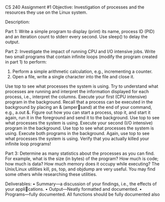 CS 240 Assignment #1
Objective: Investigation of processes and the resources they use on the
Linux system.

Description:

Part 1:
Write a simple program to display (print) its name, process ID (PID)
and an iteration count to stderr every second. Use sleep() to delay the
output.

Part 2:
Investigate the impact of running CPU and I/O intensive jobs. Write
two small programs that contain infinite loops (modify the program created
in part 1) to perform:

  1. Perform a simple arithmetic calculation, e.g., incrementing a counter.
  2. Open a file, write a single character into the file and close it.
 
  Use top to see what processes the system is using. Try to understand
  what processes are running and interpret the information displayed for each
  process, i.e., interpret the columns.
  Execute your first (CPU intensive) program in the background. Recall
  that a process can be executed in the background by placing an & (ampersand) at the end of your command, e.g., a.out &.
  Figure out how you can start a process, stop it, and start it again, run
  it in the foreground and send it to the background. Use top to see what
  processes the system is using.
  Execute your second (I/O intensive) program in the background. Use
  top to see what processes the system is using.
  Execute both programs in the background. Again, use top to see what
  processes the system is using.
  Verify that you actually killed your infinite loop programs!

Part 3:
Determine as many statistics about the processes as you can find.
For example, what is the size (in bytes) of the program? How much is code;
how much is data? How much memory does it occupy while executing?
The Unix/Linux utilities kill, ps, top, and objdump are very useful. You
may find some others while researching these utilities.


Deliverables:
• Summary—a discussion of your findings, i.e., the effects of your applications.
• Output—Neatly formatted and documented.
• Programs—fully documented. All functions should be fully documented
also
